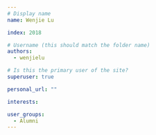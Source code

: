 ```yaml
---
# Display name
name: Wenjie Lu

index: 2018

# Username (this should match the folder name)
authors:
  - wenjielu

# Is this the primary user of the site?
superuser: true

personal_url: ""

interests:

user_groups:
  - Alumni
---
```

